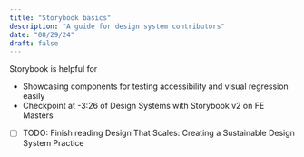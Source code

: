 ```yaml
---
title: "Storybook basics"
description: "A guide for design system contributors"
date: "08/29/24"
draft: false
---
```


Storybook is helpful for

- Showcasing components for testing accessibility and visual regression easily 
- Checkpoint at -3:26 of Design Systems with Storybook v2 on FE Masters
- [ ] TODO: Finish reading Design That Scales: Creating a Sustainable Design System Practice